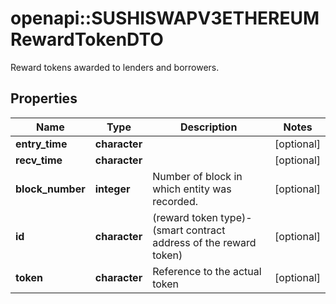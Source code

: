 # openapi::SUSHISWAPV3ETHEREUMRewardTokenDTO

Reward tokens awarded to lenders and borrowers.

## Properties
Name | Type | Description | Notes
------------ | ------------- | ------------- | -------------
**entry_time** | **character** |  | [optional] 
**recv_time** | **character** |  | [optional] 
**block_number** | **integer** | Number of block in which entity was recorded. | [optional] 
**id** | **character** | (reward token type)-(smart contract address of the reward token) | [optional] 
**token** | **character** | Reference to the actual token | [optional] 



